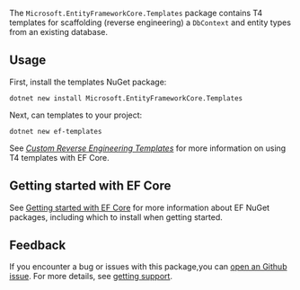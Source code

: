The `Microsoft.EntityFrameworkCore.Templates` package contains T4 templates for scaffolding (reverse engineering) a `DbContext` and entity types from an existing database.

## Usage

First, install the templates NuGet package:

```
dotnet new install Microsoft.EntityFrameworkCore.Templates
```

Next, can templates to your project:

```dotnetcli
dotnet new ef-templates
```

See [_Custom Reverse Engineering Templates_](https://learn.microsoft.com/ef/core/managing-schemas/scaffolding/templates) for more information on using T4 templates with EF Core.

## Getting started with EF Core

See [Getting started with EF Core](https://learn.microsoft.com/ef/core/get-started/overview/install) for more information about EF NuGet packages, including which to install when getting started.

## Feedback

If you encounter a bug or issues with this package,you can [open an Github issue](https://github.com/dotnet/efcore/issues/new/choose). For more details, see [getting support](https://github.com/dotnet/efcore/blob/main/.github/SUPPORT.md).
